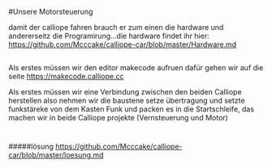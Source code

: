 #Unsere Motorsteuerung

damit der calliope fahren brauch er zum einen die hardware und andererseitz 
die Programirung...die hardware findet ihr hier:
https://github.com/Mcccake/calliope-car/blob/master/Hardware.md
##
Als erstes müssen wir den editor makecode aufruen dafür gehen wir auf die seite https://makecode.calliope.cc

 
 Als erstes  müssen wir eine Verbindung zwischen den beiden Calliope herstellen also nehmen wir die 
  baustene setze übertragung und setzte funkstäreke von dem Kasten Funk und packen 
  es in die Startschleife, das machen wir in beide Calliope projekte (Vernsteuerung und Motor)






#
#####lösung https://github.com/Mcccake/calliope-car/blob/master/loesung.md
